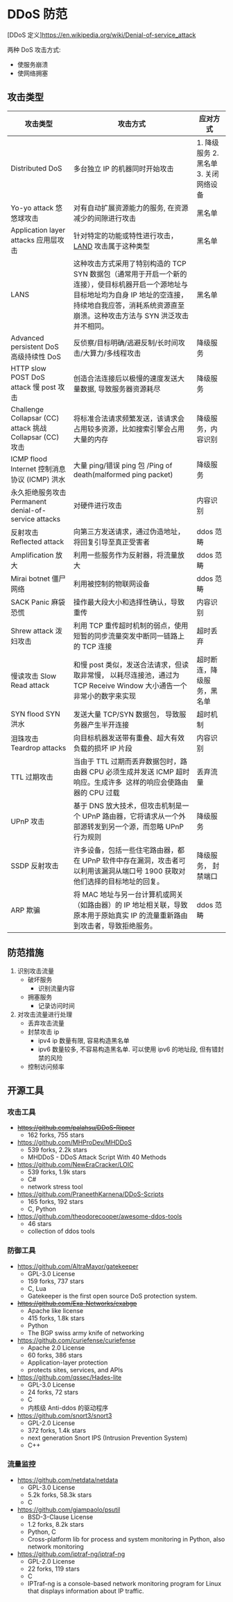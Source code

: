 # DDoS 防范

[DDoS 定义]https://en.wikipedia.org/wiki/Denial-of-service_attack

两种 DoS 攻击方式:

- 使服务崩溃
- 使网络拥塞

## 攻击类型

| 攻击类型                                                 | 攻击方式                                                                                                                                                                                                         | 应对方式                              |
| -------------------------------------------------------- | ---------------------------------------------------------------------------------------------------------------------------------------------------------------------------------------------------------------- | ------------------------------------- |
| Distributed DoS                                          | 多台独立 IP 的机器同时开始攻击                                                                                                                                                                                   | 1. 降级服务 2. 黑名单 3. 关闭网络设备 |
| Yo-yo attack 悠悠球攻击                                  | 对有自动扩展资源能力的服务, 在资源减少的间隙进行攻击                                                                                                                                                             | 黑名单                                |
| Application layer attacks 应用层攻击                     | 针对特定的功能或特性进行攻击，[LAND](https://en.wikipedia.org/wiki/LAND) 攻击属于这种类型                                                                                                                        | 黑名单                                |
| LANS                                                     | 这种攻击方式采用了特别构造的 TCP SYN 数据包（通常用于开启一个新的连接），使目标机器开启一个源地址与目标地址均为自身 IP 地址的空连接，持续地自我应答，消耗系统资源直至崩溃。这种攻击方法与 SYN 洪泛攻击并不相同。 | 黑名单                                |
| Advanced persistent DoS 高级持续性 DoS                   | 反侦察/目标明确/逃避反制/长时间攻击/大算力/多线程攻击                                                                                                                                                            | 降级服务                              |
| HTTP slow POST DoS attack 慢 post 攻击                   | 创造合法连接后以极慢的速度发送大量数据, 导致服务器资源耗尽                                                                                                                                                       | 降级服务                              |
| Challenge Collapsar (CC) attack 挑战 Collapsar (CC) 攻击 | 将标准合法请求频繁发送，该请求会占用较多资源，比如搜索引擎会占用大量的内存                                                                                                                                       | 降级服务，内容识别                    |
| ICMP flood Internet 控制消息协议 (ICMP) 洪水             | 大量 ping/错误 ping 包 /Ping of death(malformed ping packet)                                                                                                                                                     | 降级服务                              |
| 永久拒绝服务攻击 Permanent denial-of-service attacks     | 对硬件进行攻击                                                                                                                                                                                                   | 内容识别                              |
| 反射攻击 Reflected attack                                | 向第三方发送请求，通过伪造地址，将回复引导至真正受害者                                                                                                                                                           | ddos 范畴                             |
| Amplification 放大                                       | 利用一些服务作为反射器，将流量放大                                                                                                                                                                               | ddos 范畴                             |
| Mirai botnet 僵尸网络                                    | 利用被控制的物联网设备                                                                                                                                                                                           | ddos 范畴                             |
| SACK Panic 麻袋恐慌                                      | 操作最大段大小和选择性确认，导致重传                                                                                                                                                                             | 内容识别                              |
| Shrew attack 泼妇攻击                                    | 利用 TCP 重传超时机制的弱点，使用短暂的同步流量突发中断同一链路上的 TCP 连接                                                                                                                                     | 超时丢弃                              |
| 慢读攻击 Slow Read attack                                | 和慢 post 类似，发送合法请求，但读取非常慢， 以耗尽连接池，通过为 TCP Receive Window 大小通告一个非常小的数字来实现                                                                                              | 超时断连，降级服务，黑名单            |
| SYN flood SYN 洪水                                       | 发送大量 TCP/SYN 数据包， 导致服务器产生半开连接                                                                                                                                                                 | 超时机制                              |
| 泪珠攻击 Teardrop attacks                                | 向目标机器发送带有重叠、超大有效负载的损坏 IP 片段                                                                                                                                                               | 内容识别                              |
| TTL 过期攻击                                             | 当由于 TTL 过期而丢弃数据包时，路由器 CPU 必须生成并发送 ICMP 超时响应。生成许多 ​​ 这样的响应会使路由器的 CPU 过载                                                                                              | 丢弃流量                              |
| UPnP 攻击                                                | 基于 DNS 放大技术，但攻击机制是一个 UPnP 路由器，它将请求从一个外部源转发到另一个源，而忽略 UPnP 行为规则                                                                                                        | 降级服务                              |
| SSDP 反射攻击                                            | 许多设备，包括一些住宅路由器，都在 UPnP 软件中存在漏洞，攻击者可以利用该漏洞从端口号 1900 获取对他们选择的目标地址的回复。                                                                                       | 降级服务， 封禁端口                   |
| ARP 欺骗                                                 | 将 MAC 地址与另一台计算机或网关（如路由器）的 IP 地址相关联，导致原本用于原始真实 IP 的流量重新路由到攻击者，导致拒绝服务。                                                                                      | ddos 范畴                             |

## 防范措施

1. 识别攻击流量
   - 破坏服务
     - 识别流量内容
   - 拥塞服务
     - 记录访问时间
2. 对攻击流量进行处理
   - 丢弃攻击流量
   - 封禁攻击 ip
     - ipv4 ip 数量有限, 容易构造黑名单
     - ipv6 数量较多, 不容易构造黑名单. 可以使用 ipv6 的地址段, 但有错封禁的风险
   - 控制访问频率

## 开源工具

### 攻击工具

- ~~https://github.com/palahsu/DDoS-Ripper~~
  - 162 forks, 755 stars
- https://github.com/MHProDev/MHDDoS
  - 539 forks, 2.2k stars
  - MHDDoS - DDoS Attack Script With 40 Methods
- https://github.com/NewEraCracker/LOIC
  - 539 forks, 1.9k stars
  - C#
  - network stress tool
- https://github.com/PraneethKarnena/DDoS-Scripts
  - 165 forks, 192 stars
  - C, Python
- https://github.com/theodorecooper/awesome-ddos-tools
  - 46 stars
  - collection of ddos tools

### 防御工具

- https://github.com/AltraMayor/gatekeeper
  - GPL-3.0 License
  - 159 forks, 737 stars
  - C, Lua
  - Gatekeeper is the first open source DoS protection system.
- ~~https://github.com/Exa-Networks/exabgp~~
  - Apache like license
  - 415 forks, 1.8k stars
  - Python
  - The BGP swiss army knife of networking
- https://github.com/curiefense/curiefense
  - Apache 2.0 License
  - 60 forks, 386 stars
  - Application-layer protection
  - protects sites, services, and APIs
- https://github.com/qssec/Hades-lite
  - GPL-3.0 License
  - 24 forks, 72 stars
  - C
  - 内核级 Anti-ddos 的驱动程序
- https://github.com/snort3/snort3
  - GPL-2.0 License
  - 372 forks, 1.4k stars
  - next generation Snort IPS (Intrusion Prevention System)
  - C++

### 流量监控

- https://github.com/netdata/netdata
  - GPL-3.0 License
  - 5.2k forks, 58.3k stars
  - C
- https://github.com/giampaolo/psutil
  - BSD-3-Clause License
  - 1.2 forks, 8.2k stars
  - Python, C
  - Cross-platform lib for process and system monitoring in Python, also network monitoring
- https://github.com/iptraf-ng/iptraf-ng
  - GPL-2.0 License
  - 22 forks, 119 stars
  - C
  - IPTraf-ng is a console-based network monitoring program for Linux that displays information about IP traffic.